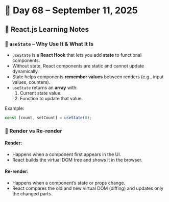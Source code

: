 # 📅 Day 68 – September 11, 2025  

## 🎯 React.js Learning Notes  

### 🔹 `useState` – Why Use It & What It Is  
- `useState` is a **React Hook** that lets you add **state** to functional components.  
- Without state, React components are static and cannot update dynamically.  
- State helps components **remember values** between renders (e.g., input values, counters).  
- `useState` returns an **array** with:
  1. Current state value.
  2. Function to update that value.

Example:
```js
const [count, setCount] = useState(0);
```

### 🔹 Render vs Re-render
#### Render:
- Happens when a component first appears in the UI.
- React builds the virtual DOM tree and shows it in the browser.

#### Re-render:
- Happens when a component’s state or props change.
- React compares the old and new virtual DOM (diffing) and updates only the changed parts.
